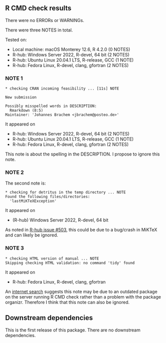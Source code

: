 ## R CMD check results
There were no ERRORs or  WARNINGs. 

There were three NOTES in total.

Tested on:

- Local machine: macOS Monterey 12.6, R 4.2.0 (0 NOTES)
- R-hub: Windows Server 2022, R-devel, 64 bit (2 NOTES)
- R-hub: Ubuntu Linux 20.04.1 LTS, R-release, GCC (1 NOTE)
- R-hub: Fedora Linux, R-devel, clang, gfortran (2 NOTES)


### NOTE 1

```
* checking CRAN incoming feasibility ... [11s] NOTE

New submission

Possibly misspelled words in DESCRIPTION:
  Rmarkdown (8:5)
Maintainer: 'Johannes Brachem <jbrachem@posteo.de>'
```

It appeared on

- R-hub: Windows Server 2022, R-devel, 64 bit (2 NOTES)
- R-hub: Ubuntu Linux 20.04.1 LTS, R-release, GCC (1 NOTE)
- R-hub: Fedora Linux, R-devel, clang, gfortran (2 NOTES)

This note is about the spelling in the DESCRIPTION. I propose to ignore this 
note.

### NOTE 2

The second note is:

```
* checking for detritus in the temp directory ... NOTE
Found the following files/directories:
  'lastMiKTeXException'
```

It appeared on 

- (R-hub) Windows Server 2022, R-devel, 64 bit


As noted in [R-hub issue #503](https://github.com/r-hub/rhub/issues/503), 
this could be due to a bug/crash in MiKTeX and can likely be ignored.


### NOTE 3

```
* checking HTML version of manual ... NOTE
Skipping checking HTML validation: no command 'tidy' found
```

It appeared on 

- R-hub: Fedora Linux, R-devel, clang, gfortran

An [internet search](https://groups.google.com/g/r-sig-mac/c/7u_ivEj4zhM) 
suggests this note may be due to an outdated package on the server running 
R CMD check rather than a problem with the package organizr. Therefore I think
that this note can also be ignored.


## Downstream dependencies
This is the first release of this package. There are no downstream dependencies.
